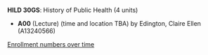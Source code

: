 **HILD 30GS**: History of Public Health (4 units)

- **A00** (Lecture) (time and location TBA) by Edington, Claire Ellen (A13240566)

[Enrollment numbers over time](./HILD30GS.tsv)
